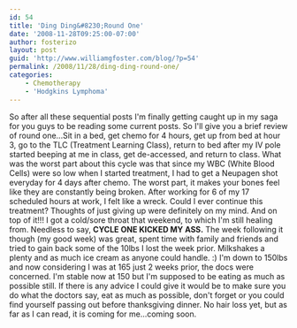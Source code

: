 ```yaml
---
id: 54
title: 'Ding Ding&#8230;Round One'
date: '2008-11-28T09:25:00-07:00'
author: fosterizo
layout: post
guid: 'http://www.williamgfoster.com/blog/?p=54'
permalink: /2008/11/28/ding-ding-round-one/
categories:
    - Chemotherapy
    - 'Hodgkins Lymphoma'
---
```


So after all these sequential posts I'm finally getting caught up in my saga for you guys to be reading some current posts. So I'll give you a brief review of round one...Sit in a bed, get chemo for 4 hours, get up from bed at hour 3, go to the TLC (Treatment Learning Class), return to bed after my IV pole started beeping at me in class, get de-accessed, and return to class.
What was the worst part about this cycle was that since my WBC (White Blood Cells) were so low when I started treatment, I had to get a Neupagen shot everyday for 4 days after chemo. The worst part, it makes your bones feel like they are constantly being broken. After working for 6 of my 17 scheduled hours at work, I felt like a wreck. Could I ever continue this treatment? Thoughts of just giving up were definitely on my mind. And on top of it!!! I got a cold/sore throat that weekend, to which I'm still healing from. Needless to say, <strong>CYCLE ONE KICKED MY ASS.</strong> The week following it though (my good week) was great, spent time with family and friends and tried to gain back some of the 10lbs I lost the week prior. Milkshakes a plenty and as much ice cream as anyone could handle. :) I'm down to 150lbs and now considering I was at 165 just 2 weeks prior, the docs were concerned. I'm stable now at 150 but I'm supposed to be eating as much as possible still.
If there is any advice I could give it would be to make sure you do what the doctors say, eat as much as possible, don't forget or you could find yourself passing out before thanksgiving dinner. No hair loss yet, but as far as I can read, it is coming for me...coming soon.